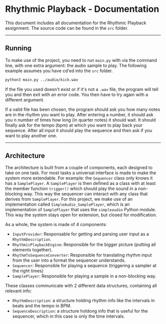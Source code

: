 # Rhythmic Playback - Documentation
This document includes all documentation for the Rhythmic Playback assignment. The source code can be found in the ```src``` folder.

---
## Running 
To make use of the project, you need to run ```main.py``` with via the command line, with one extra argument: the audio sample to play. The following example assumes you have cd'ed into the ```src``` folder.
``` bash
python3 main.py ../audio/kick.wav
```
If the file you used doesn't exist or if it's not a ```.wav``` file, the program will tell you and then exit with an error code. You then have to try again with a different argument.

If a valid file has been chosen, the program should ask you how many notes are in the rhythm you want to play. After entering a number, it should ask you n number of times how long (in quarter notes) it should wait. It should finally ask for the tempo (bpm) at which you want to play back your sequence. After all input it should play the sequence and then ask if you want to play another one.

---
## Architecture
The architecture is built from a couple of components, each designed to take on one task.
For most tasks a universal interface is made to make the system more extendable. 
For example: the ```Sequencer``` class only knows it has a ```SamplePlayer```. A ```SamplePlayer``` is then defined as a class with at least the member function ```trigger()``` which should play the sound in a non-blocking way. This way the sequencer can interact with any class that derives from ```SamplePlayer```. For this project, we make use of an implementation called ```SimpleAudio_SamplePlayer```, which is an implementation of ```SamplePlayer``` that uses the ```simpleaudio``` Python module. This way the system stays open for extension, but closed for modification.

As a whole, the system is made of 4 components:
* ```InputProvider```: Responsable for getting and parsing user input as a ```RhythmDescription```.
* ```RhythmicPlaybackEngine```: Responsible for the bigger picture (putting all elements together).
* ```RhythmToSequenceConverter```: Responsible for translating rhythm input from the user into a format the sequencer understands.
* ```Sequencer```: Responsible for playing a sequence (triggering a sampler at the right times)
* ```SamplePlayer```: Responsible for playing a sample in a non-blocking way.

These classes communicate with 2 different data structures, containing all relevant info:
* ```RhythmDescription```: a structure holding rhythm info like the intervals in beats and the tempo in BPM.
* ```SequenceDescription```: a structure holdong info that is useful for the sequencer, which in this case is only the time intervals.
